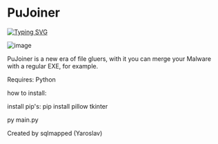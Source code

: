 # PuJoiner
[![Typing SVG](https://readme-typing-svg.demolab.com?font=&pause=1000&color=F7F7F7&background=000000&width=435&lines=PuJoiner;New+era+of+Joining)](https://git.io/typing-svg)

![image](https://github.com/user-attachments/assets/f5068ff3-4341-46f3-8fca-3043af2c4287)


PuJoiner is a new era of file gluers, with it you can merge your Malware with a regular EXE, for example.







Requires: Python





how to install: 





install pip's: pip install pillow tkinter





py main.py









Created by sqlmapped (Yaroslav)


